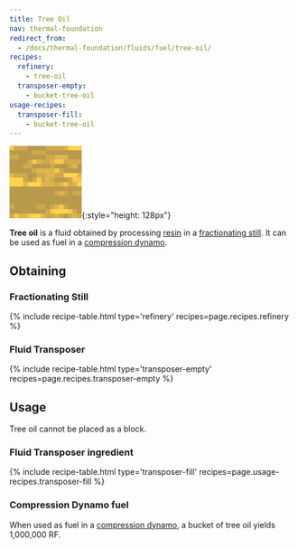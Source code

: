 ```yaml
---
title: Tree Oil
nav: thermal-foundation
redirect_from:
  - /docs/thermal-foundation/fluids/fuel/tree-oil/
recipes:
  refinery:
    - tree-oil
  transposer-empty:
    - bucket-tree-oil
usage-recipes:
  transposer-fill:
    - bucket-tree-oil
---
```


![Tree oil](/assets/images/thermal-foundation/tree-oil.gif){:style="height: 128px"}


**Tree oil** is a fluid obtained by processing [resin](/docs/resin/) in a
[fractionating still](/docs/fractionating-still/). It can be used as fuel in a
[compression dynamo](/docs/compression-dynamo/).


Obtaining
---------

### Fractionating Still
{% include recipe-table.html type='refinery' recipes=page.recipes.refinery %}

### Fluid Transposer
{% include recipe-table.html type='transposer-empty' recipes=page.recipes.transposer-empty %}


Usage
-----

Tree oil cannot be placed as a block.

### Fluid Transposer ingredient
{% include recipe-table.html type='transposer-fill' recipes=page.usage-recipes.transposer-fill %}

### Compression Dynamo fuel
When used as fuel in a [compression dynamo](/docs/compression-dynamo/), a bucket
of tree oil yields 1,000,000 RF.
